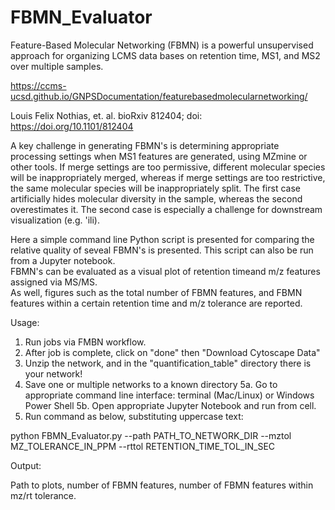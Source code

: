 # FBMN_Evaluator

Feature-Based Molecular Networking (FBMN) is a powerful unsupervised approach for organizing
LCMS data bases on retention time, MS1, and MS2 over multiple samples.

https://ccms-ucsd.github.io/GNPSDocumentation/featurebasedmolecularnetworking/

Louis Felix Nothias, et. al.
bioRxiv 812404; doi: https://doi.org/10.1101/812404

A key challenge in generating FBMN's is determining appropriate processing settings when MS1
features are generated, using MZmine or other tools.  If merge settings are too permissive,
different molecular species will be inappropriately merged, whereas if merge settings are
too restrictive, the same molecular species will be inappropriately split.  The first case
artificially hides molecular diversity in the sample, whereas the second overestimates it.
The second case is especially a challenge for downstream visualization (e.g. 'ili).

Here a simple command line Python script is presented for comparing the relative quality of
seveal FBMN's is presented.  This script can also be run from a Jupyter notebook.  
FBMN's can be evaluated as a visual plot of retention timeand m/z features assigned via MS/MS.  
As well, figures such as the total number of FBMN features, and FBMN features within a 
certain retention time and m/z tolerance are reported.

Usage:

1. Run jobs via FMBN workflow.
2. After job is complete, click on "done" then "Download Cytoscape Data"
3. Unzip the network, and in the "quantification_table" directory there is your network!
4. Save one or multiple networks to a known directory
5a. Go to appropriate command line interface: terminal (Mac/Linux) or Windows Power Shell
5b. Open appropriate Jupyter Notebook and run from cell.
6. Run command as below, substituting uppercase text:

python FBMN_Evaluator.py --path PATH_TO_NETWORK_DIR --mztol MZ_TOLERANCE_IN_PPM --rttol
RETENTION_TIME_TOL_IN_SEC

Output:

Path to plots, number of FBMN features, number of FBMN features within mz/rt tolerance.
